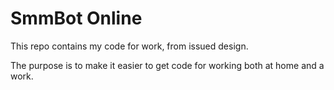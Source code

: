 # SmmBot Online

This repo contains my code for work, from issued design.

The purpose is to make it easier to get code for working both at home and a work.